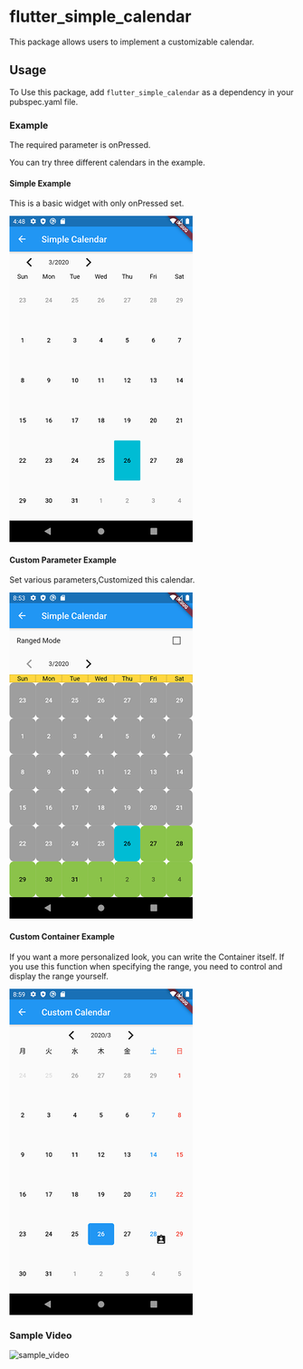 # flutter_simple_calendar

This package allows users to implement a customizable calendar.

## Usage
To Use this package, add ```flutter_simple_calendar``` as a dependency in your pubspec.yaml file.

### Example
The required parameter is onPressed.

You can try three different calendars in the example.

#### Simple Example
This is a basic widget with only onPressed set.

![simple_example_snapshot](https://github.com/openusen/flutter_simple_calendar/blob/master/example/sample_image/simple_example_snapshot.png)

#### Custom Parameter Example
Set various parameters,Customized this calendar.

![custom_param_example_snapshot](https://github.com/openusen/flutter_simple_calendar/blob/master/example/sample_image/custom_param_snapshot.png)

#### Custom Container Example
If you want a more personalized look, you can write the Container itself.
If you use this function when specifying the range, you need to control and display the range yourself.

![custom_container_example_snapshot](https://github.com/openusen/flutter_simple_calendar/blob/master/example/sample_image/custom_container_snapshot.png)


### Sample Video
![sample_video](https://github.com/openusen/flutter_simple_calendar/blob/master/example/sample_video/sample_video.gif)
